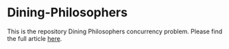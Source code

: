 # Dining-Philosophers
This is the repository Dining Philosophers concurrency problem. Please find the full article [here](http://www.flawlessrhetoric.com/Dining-Philosophers).
